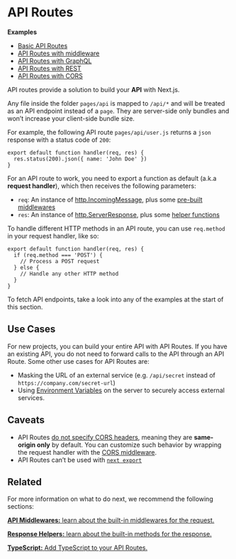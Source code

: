 # API Routes

**Examples**

- [Basic API Routes](https://github.com/vercel/next.js/tree/canary/examples/api-routes)
- [API Routes with middleware](https://github.com/vercel/next.js/tree/canary/examples/api-routes-middleware)
- [API Routes with GraphQL](https://github.com/vercel/next.js/tree/canary/examples/api-routes-graphql)
- [API Routes with REST](https://github.com/vercel/next.js/tree/canary/examples/api-routes-rest)
- [API Routes with CORS](https://github.com/vercel/next.js/tree/canary/examples/api-routes-cors)

API routes provide a solution to build your **API** with Next.js.

Any file inside the folder `pages/api` is mapped to `/api/*` and will be treated as an API endpoint instead of a `page`. They are server-side only bundles and won’t increase your client-side bundle size.

For example, the following API route `pages/api/user.js` returns a `json` response with a status code of `200`:

    export default function handler(req, res) {
      res.status(200).json({ name: 'John Doe' })
    }

For an API route to work, you need to export a function as default (a.k.a **request handler**), which then receives the following parameters:

- `req`: An instance of [http.IncomingMessage](https://nodejs.org/api/http.html#http_class_http_incomingmessage), plus some [pre-built middlewares](/docs/api-routes/api-middlewares.md)
- `res`: An instance of [http.ServerResponse](https://nodejs.org/api/http.html#http_class_http_serverresponse), plus some [helper functions](/docs/api-routes/response-helpers.md)

To handle different HTTP methods in an API route, you can use `req.method` in your request handler, like so:

    export default function handler(req, res) {
      if (req.method === 'POST') {
        // Process a POST request
      } else {
        // Handle any other HTTP method
      }
    }

To fetch API endpoints, take a look into any of the examples at the start of this section.

## Use Cases

For new projects, you can build your entire API with API Routes. If you have an existing API, you do not need to forward calls to the API through an API Route. Some other use cases for API Routes are:

- Masking the URL of an external service (e.g. `/api/secret` instead of `https://company.com/secret-url`)
- Using [Environment Variables](/docs/basic-features/environment-variables.md) on the server to securely access external services.

## Caveats

- API Routes [do not specify CORS headers](https://developer.mozilla.org/en-US/docs/Web/HTTP/CORS), meaning they are **same-origin only** by default. You can customize such behavior by wrapping the request handler with the [CORS middleware](/docs/api-routes/api-middlewares.md#connectexpress-middleware-support).
- API Routes can’t be used with [`next export`](/docs/advanced-features/static-html-export.md)

## Related

For more information on what to do next, we recommend the following sections:

[**API Middlewares:** <span class="small">learn about the built-in middlewares for the request.</span>](/docs/api-routes/api-middlewares.md)

[**Response Helpers:** <span class="small">learn about the built-in methods for the response.</span>](/docs/api-routes/response-helpers.md)

[**TypeScript:** <span class="small">Add TypeScript to your API Routes.</span>](/docs/basic-features/typescript.md#api-routes)
